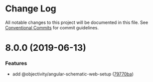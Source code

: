 # Change Log

All notable changes to this project will be documented in this file.
See [Conventional Commits](https://conventionalcommits.org) for commit guidelines.

# 8.0.0 (2019-06-13)


### Features

* add @objectivity/angular-schematic-web-setup ([79770ba](https://github.com/ObjectivityLtd/angular-schematics/commit/79770ba))
